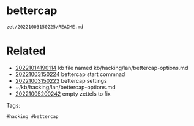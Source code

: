 # bettercap

` zet/20221003150225/README.md `

# Related

- [20221014190114](/zet/20221014190114/README.md) kb file named kb/hacking/lan/bettercap-options.md
- [20221003150224](/zet/20221003150224/README.md) bettercap start commnad
- [20221003150223](/zet/20221003150223/README.md) bettercap settings
- ~/kb/hacking/lan/bettercap-options.md
- [20221005200242](/zet/20221005200242/README.md) empty zettels to fix

Tags:

    #hacking #bettercap 

